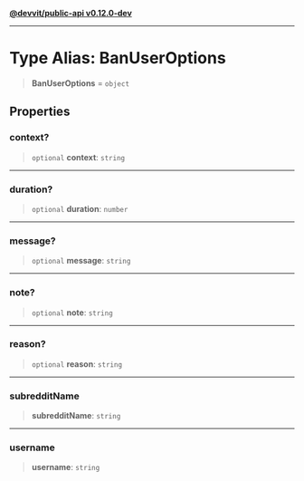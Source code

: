 [**@devvit/public-api v0.12.0-dev**](../../README.md)

---

# Type Alias: BanUserOptions

> **BanUserOptions** = `object`

## Properties

<a id="context"></a>

### context?

> `optional` **context**: `string`

---

<a id="duration"></a>

### duration?

> `optional` **duration**: `number`

---

<a id="message"></a>

### message?

> `optional` **message**: `string`

---

<a id="note"></a>

### note?

> `optional` **note**: `string`

---

<a id="reason"></a>

### reason?

> `optional` **reason**: `string`

---

<a id="subredditname"></a>

### subredditName

> **subredditName**: `string`

---

<a id="username"></a>

### username

> **username**: `string`
